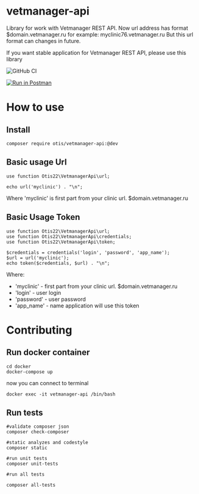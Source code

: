 # vetmanager-api
Library for work with Vetmanager REST API. 
Now url address has format $domain.vetmanager.ru for example: myclinic76.vetmanager.ru 
But this url format can changes in future. 

If you want stable application for Vetmanager REST API, please use this library

![GitHub CI](https://github.com/otis22/vetmanager-api/workflows/CI/badge.svg)

[![Run in Postman](https://run.pstmn.io/button.svg)](https://god.postman.co/run-collection/64d692ca1ea129218ccb)

# How to use 
## Install
```
composer require otis/vetmanager-api:@dev
```

## Basic usage Url

```
use function Otis22\VetmanagerApi\url;

echo url('myclinic') . "\n";
```

Where 'myclinic' is first part from your clinic url. $domain.vetmanager.ru

## Basic Usage Token

```
use function Otis22\VetmanagerApi\url;
use function Otis22\VetmanagerApi\credentials;
use function Otis22\VetmanagerApi\token;

$credentials = credentials('login', 'password', 'app_name');
$url = url('myclinic');
echo token($credentials, $url) . "\n";
```

Where:

* 'myclinic' - first part from your clinic url. $domain.vetmanager.ru
* 'login' - user login
* 'password' - user password
* 'app_name' - name application will use this token

# Contributing


## Run docker container
```
cd docker
docker-compose up
```

now you can connect to terminal

```
docker exec -it vetmanager-api /bin/bash
```

## Run tests

```
#validate composer json
composer check-composer

#static analyzes and codestyle 
composer static

#run unit tests
composer unit-tests

#run all tests

composer all-tests
```

